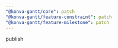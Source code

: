 ```yaml
---
"@konva-gantt/core": patch
"@konva-gantt/feature-constraint": patch
"@konva-gantt/feature-milestone": patch
---
```


publish
